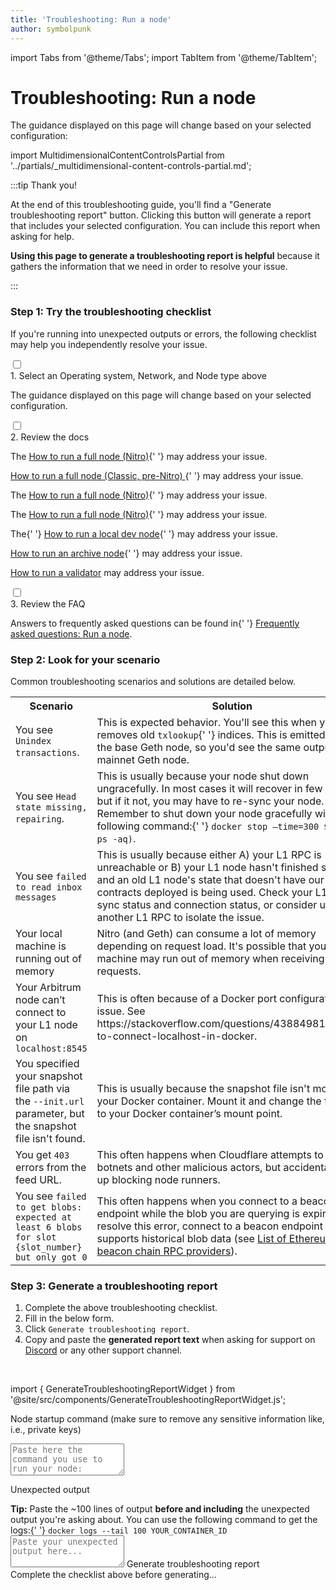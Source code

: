 ```yaml
---
title: 'Troubleshooting: Run a node'
author: symbolpunk
---
```


import Tabs from '@theme/Tabs';
import TabItem from '@theme/TabItem';

# Troubleshooting: Run a node

The guidance displayed on this page will change based on your selected configuration:

import MultidimensionalContentControlsPartial from '../partials/_multidimensional-content-controls-partial.md';

<MultidimensionalContentControlsPartial />

:::tip Thank you!

At the end of this troubleshooting guide, you'll find a "Generate troubleshooting report" button. Clicking this button will generate a report that includes your selected configuration. You can include this report when asking for help.

**Using this page to generate a troubleshooting report is helpful** because it gathers the information that we need in order to resolve your issue.

:::

### Step 1: Try the troubleshooting checklist

If you're running into unexpected outputs or errors, the following checklist may help you independently resolve your issue.

<div className="hide-tabs">
  <div className="checklist">
    <div className="task">
      <div className="input-container">
        <input id="tc-1" type="checkbox" />
        <span className="done"></span>
      </div>
      <div className="guidance-container">
        <label htmlFor="tc-1">1. Select an Operating system, Network, and Node type above</label>
        <p>The guidance displayed on this page will change based on your selected configuration.</p>
      </div>
    </div>
    <div className="task">
      <div className="input-container">
        <input id="tc-2" type="checkbox" />
        <span className="done"></span>
      </div>
      <div className="guidance-container">
        <label htmlFor="tc-2">2. Review the docs</label>
        <Tabs
          className="tabgroup-with-label node-type-tabgroup"
          groupId="node-type"
          defaultValue="full-node"
          values={[
            { label: 'Node type:', value: 'label' },
            { label: 'Full node', value: 'full-node' },
            { label: 'Archive node', value: 'archive-node' },
            { label: 'Validator node', value: 'validator-node' },
          ]}
        >
          <TabItem className="unclickable-element" value="label"></TabItem>
          <TabItem value="full-node">
            <Tabs
              className="tabgroup-with-label network-tabgroup"
              groupId="network"
              defaultValue="arb-one-nitro"
              values={[
                { label: 'Network:', value: 'label' },
                { label: 'Arbitrum One (Nitro)', value: 'arb-one-nitro' },
                { label: 'Arbitrum One (Classic)', value: 'arb-one-classic' },
                { label: 'Arbitrum Nova', value: 'arb-nova' },
                { label: 'Arbitrum Sepolia', value: 'arb-sepolia' },
                { label: 'Localhost', value: 'localhost' },
              ]}
            >
              <TabItem className="unclickable-element" value="label"></TabItem>
              <TabItem value="arb-one-nitro">
                <p>
                  The <a href="/run-arbitrum-node/run-full-node">How to run a full node (Nitro)</a>{' '}
                  may address your issue.
                </p>
              </TabItem>
              <TabItem value="arb-one-classic">
                <p>
                  <a href="/run-arbitrum-node/more-types/run-classic-node">
                    How to run a full node (Classic, pre-Nitro)
                  </a>{' '}
                  may address your issue.
                </p>
              </TabItem>
              <TabItem value="arb-nova">
                <p>
                  The <a href="/run-arbitrum-node/run-full-node">How to run a full node (Nitro)</a>{' '}
                  may address your issue.
                </p>
              </TabItem>
              <TabItem value="arb-sepolia">
                <p>
                  The <a href="/run-arbitrum-node/run-full-node">How to run a full node (Nitro)</a>{' '}
                  may address your issue.
                </p>
              </TabItem>
              <TabItem value="localhost">
                <p>
                  The{' '}
                  <a href="/run-arbitrum-node/run-local-dev-node">How to run a local dev node</a>{' '}
                  may address your issue.
                </p>
              </TabItem>
            </Tabs>
          </TabItem>
          <TabItem value="archive-node">
            <p>
              <a href="/run-arbitrum-node/more-types/run-archive-node">How to run an archive node</a>{' '}
              may address your issue.
            </p>
          </TabItem>
          <TabItem value="validator-node">
            <p>
              <a href="/run-arbitrum-node/more-types/run-validator-node">How to run a validator</a> may
              address your issue.
            </p>
          </TabItem>
        </Tabs>
      </div>
    </div>
    <div className="task">
      <div className="input-container">
        <input id="tc-3" type="checkbox" />
        <span className="done"></span>
      </div>
      <div className="guidance-container">
        <label htmlFor="tc-3">3. Review the FAQ</label>
        <p>
          Answers to frequently asked questions can be found in{' '}
          <a href="/node-running/faq">Frequently asked questions: Run a node</a>.
        </p>
      </div>
    </div>
  </div>
</div>

### Step 2: Look for your scenario

Common troubleshooting scenarios and solutions are detailed below.

<table className="small-table">
  <tbody>
    <tr>
      <th style={{ minWidth: 180 + 'px' }}>Scenario</th>
      <th>Solution</th>
    </tr>
    <tr>
      <td>
        You see <code>Unindex transactions</code>.
      </td>
      <td>
        This is expected behavior. You'll see this when your node removes old <code>txlookup</code>{' '}
        indices. This is emitted from the base Geth node, so you'd see the same output from a
        mainnet Geth node.
      </td>
    </tr>
    <tr>
      <td>
        You see <code>Head state missing, repairing</code>.
      </td>
      <td>
        This is usually because your node shut down ungracefully. In most cases it will recover in
        few minutes, but if it not, you may have to re-sync your node. Remember to shut down your
        node gracefully with the following command:{' '}
        <code>docker stop —time=300 $(docker ps -aq)</code>.
      </td>
    </tr>
    <tr>
      <td>
        You see <code>failed to read inbox messages</code>
      </td>
      <td>
        This is usually because either A) your L1 RPC is unreachable or B) your L1 node hasn't
        finished syncing and an old L1 node's state that doesn't have our inbox contracts deployed
        is being used. Check your L1 RPC sync status and connection status, or consider using
        another L1 RPC to isolate the issue.
      </td>
    </tr>
    <tr>
      <td>Your local machine is running out of memory</td>
      <td>
        Nitro (and Geth) can consume a lot of memory depending on request load. It's possible that
        your machine may run out of memory when receiving tons of requests.
      </td>
    </tr>
    <tr>
      <td>
        Your Arbitrum node can’t connect to your L1 node on <code>localhost:8545</code>
      </td>
      <td>
        This is often because of a Docker port configuration issue. See
        https://stackoverflow.com/questions/43884981/unable-to-connect-localhost-in-docker.
      </td>
    </tr>
    <tr>
      <td>
        You specified your snapshot file path via the <code>--init.url</code> parameter, but the
        snapshot file isn't found.
      </td>
      <td>
        This is usually because the snapshot file isn't mounted to your Docker container. Mount it
        and change the file path to your Docker container’s mount point.
      </td>
    </tr>
    <tr>
      <td>
        You get <code>403</code> errors from the feed URL.
      </td>
      <td>
        This often happens when Cloudflare attempts to block botnets and other malicious actors, but
        accidentally ends up blocking node runners.
      </td>
    </tr>
    <tr>
      <td>
        You see <code>failed to get blobs: expected at least 6 blobs for slot {slot_number} but only got 0</code>
      </td>
      <td>
        This often happens when you connect to a beacon chain endpoint while the blob you are querying is expired. To resolve this error, connect to a beacon endpoint which supports historical blob data (see <a href='/run-arbitrum-node/l1-ethereum-beacon-chain-rpc-providers#list-of-ethereum-beacon-chain-rpc-providers'>List of Ethereum beacon chain RPC providers</a>).
      </td>
    </tr>
  </tbody>
</table>

<!--
#### Troubleshooting your feed relay

import FeedRelayTroubleshootingPartial from '@site/../arbitrum-docs/node-running/partials/_feed-relay-troubleshooting.md';

<FeedRelayTroubleshootingPartial />
-->

### Step 3: Generate a troubleshooting report

1.  Complete the above troubleshooting checklist.
2.  Fill in the below form.
3.  Click `Generate troubleshooting report`.
4.  Copy and paste the **generated report text** when asking for support on [Discord](https://discord.gg/ZpZuw7p) or any other support channel.

<br />

import { GenerateTroubleshootingReportWidget } from '@site/src/components/GenerateTroubleshootingReportWidget.js';

<GenerateTroubleshootingReportWidget />

<div className="troubleshooting-report-area">
  <p>
    Node startup command (make sure to remove any sensitive information like, i.e., private keys)
  </p>
  <textarea
    id="vn-cmd"
    rows="3"
    placeholder='Paste here the command you use to run your node: "docker run ..."'
  ></textarea>
  <p>Unexpected output</p>
  <span>
    <strong>Tip:</strong> Paste the ~100 lines of output <strong>before and including</strong> the
    unexpected output you're asking about. You can use the following command to get the logs:{' '}
  </span>
  <code>docker logs --tail 100 YOUR_CONTAINER_ID</code>
  <textarea id="output" rows="3" placeholder="Paste your unexpected output here..."></textarea>
  <a id="generate-report" className="generate-report">
    Generate troubleshooting report
  </a>
  <div id="generated-report" className="generated-report">
    Complete the checklist above before generating...
  </div>
</div>

<!-- todo: gpt-n + langchain + pinecone -->
